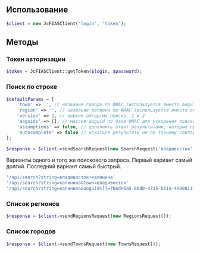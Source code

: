 ## Использование

```php
$client = new JcFIASClient('login', 'token');
```

## Методы

### Токен авторизации

```php
$token = JcFIASClient::getToken($login, $password);
```

### Поиск по строке

```php
$defaultParams = [
    'town' => '', // название города по ФИАС (используется вместо aoguids)
    'region' => '', // название региона по ФИАС (используется вместо aoguids)
    'version' => 1, // версия алгортма поиска, 1 и 2
    'aoguids' => [], // массив aoguid по базе ФИАС для ускорения поиска
    'assumptions' => false, // дополнить ответ результатами, которые предположил скрипт, но которые не были найдены в ФИАС
    'autocomplete' => false // искаться результаты не по точному совпадению, а со *
];

$response = $client->sendSearchRequest(new SearchRequest('владивосток', ['aoguids' => ['43909681-d6e1-432d-b61f-ddac393cb5da']]));
```
Варианты одного и того же поискового запроса. Первый вариант самый долгий. Последний вариант самый быстрый.

```php
'/api/search?string=владивосток+калинина'
'/api/search?string=калинина&town=владивосток'
'/api/search?string=калинина&aoguids[]=7b6de6a5-86d0-4735-b11a-499081111af8'
```

### Список регионов

```php
$response = $client->sendRegionsRequest(new RegionsRequest());
```

### Список городов

```php
$response = $client->sendTownsRequest(new TownsRequest());
```
